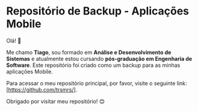 # Repositório de Backup - Aplicações Mobile

Olá! 👋

Me chamo **Tiago**, sou formado em **Análise e Desenvolvimento de Sistemas** e atualmente estou cursando **pós-graduação em Engenharia de Software**. Este repositório foi criado como um backup para as minhas aplicações Mobile.

Para acessar o meu repositório principal, por favor, visite o seguinte link: [https://github.com/trsmrs/].

Obrigado por visitar meu repositório! 😊


<!---
devtrsm/devtrsm is a ✨ special ✨ repository because its `README.md` (this file) appears on your GitHub profile.
You can click the Preview link to take a look at your changes.
--->
